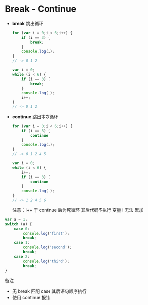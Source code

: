 # Break - Continue #

+ __break__ 跳出循环

    ```javascript
    for (var i = 0;i < 6;i++) {
        if (i == 3) {
            break;
        }
        console.log(i);
    }
    // -> 0 1 2
    ```
    ```javascript
    var i = 0;
    while (i < 6) {
        if (i == 3) {
            break;
        }
        console.log(i);
        i++;
    }
    // -> 0 1 2
    ```
+ __continue__ 跳出本次循环

    ```javascript
    for (var i = 0;i < 6;i++) {
        if (i == 3) {
            continue;
        }
        console.log(i);
    }
    // -> 0 1 2 4 5
    ```
    ```javascript
    var i = 0;
    while (i < 6) {
        i++;
        if (i == 3) {
            continue;
        }
        console.log(i);
    }
    // -> 1 2 4 5 6
    ```

    注意：i++ 于 continue 后为死循环 其后代码不执行 变量 i 无法 累加

```javascript
var a = 1;
switch (a) {
    case 0:
        console.log('first');
        break;
    case 1:
        console.log('second');
        break;
    case 2:
        console.log('third');
        break;
}
```

备注
+ 无 break 匹配 case 其后语句顺序执行
+ 使用 continue 报错